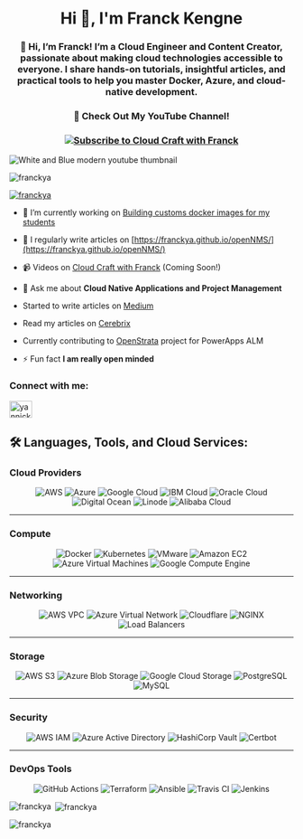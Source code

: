 <h1 align="center">Hi 👋, I'm Franck Kengne</h1>
<h3 align="center">🚀 Hi, I’m Franck! I’m a Cloud Engineer and Content Creator, passionate about making cloud technologies accessible to everyone. I share hands-on tutorials, insightful articles, and practical tools to help you master Docker, Azure, and cloud-native development.</h3>
<h3 align="center"> 🎥 Check Out My YouTube Channel!</h3>

<h3 align="center"><a href="https://www.youtube.com/channel/UCy4exXeg1PckAaWuPM6kjEw" target="_blank">
  <img src="https://img.shields.io/badge/Subscribe-YouTube-red?style=for-the-badge&logo=youtube&logoColor=white" alt="Subscribe to Cloud Craft with Franck" />
</a></h3>

![White and Blue modern youtube thumbnail](https://github.com/user-attachments/assets/4f3aa4e7-247b-4a0c-86e0-b7188300e3b4)

<p align="left"> <img src="https://komarev.com/ghpvc/?username=franckya&label=Profile%20views&color=0e75b6&style=flat" alt="franckya" /> </p>

<p align="left"> <a href="https://github.com/ryo-ma/github-profile-trophy"><img src="https://github-profile-trophy.vercel.app/?username=franckya" alt="franckya" /></a> </p>

- 🔭 I’m currently working on [Building customs docker images for my students](https://hub.docker.com/repositories/yakengne)

- 📝 I regularly write articles on [https://franckya.github.io/openNMS/](https://franckya.github.io/openNMS/)

- 📹 Videos on [Cloud Craft with Franck](https://www.youtube.com/channel/UCy4exXeg1PckAaWuPM6kjEw) (Coming Soon!)

- 💬 Ask me about **Cloud Native Applications and Project Management**

- Started to write articles on [Medium](https://medium.com/@fkengne.mcdns)
- Read my articles on [Cerebrix](https://cerebrix.org/author/fkengne/)
- Currently contributing to [OpenStrata](https://kengne.org/) project for PowerApps ALM

- ⚡ Fun fact **I am really open minded**

<h3 align="left">Connect with me:</h3>
<p align="left">
<a href="https://linkedin.com/in/yannick-djomo-0822a6233" target="blank"><img align="center" src="https://raw.githubusercontent.com/rahuldkjain/github-profile-readme-generator/master/src/images/icons/Social/linked-in-alt.svg" alt="yannick-djomo-0822a6233" height="30" width="40" /></a>
</p>

## 🛠 Languages, Tools, and Cloud Services:

### **Cloud Providers**
<p align="center">
  <img src="https://img.shields.io/badge/AWS-%23FF9900.svg?style=for-the-badge&logo=amazon-aws&logoColor=white" alt="AWS" />
  <img src="https://img.shields.io/badge/Azure-%230072C6.svg?style=for-the-badge&logo=microsoft-azure&logoColor=white" alt="Azure" />
  <img src="https://img.shields.io/badge/Google%20Cloud-%234285F4.svg?style=for-the-badge&logo=google-cloud&logoColor=white" alt="Google Cloud" />
  <img src="https://img.shields.io/badge/IBM%20Cloud-%230052B5.svg?style=for-the-badge&logo=ibm-cloud&logoColor=white" alt="IBM Cloud" />
  <img src="https://img.shields.io/badge/Oracle%20Cloud-%23F80000.svg?style=for-the-badge&logo=oracle&logoColor=white" alt="Oracle Cloud" />
  <img src="https://img.shields.io/badge/DigitalOcean-%230080FF.svg?style=for-the-badge&logo=digital-ocean&logoColor=white" alt="Digital Ocean" />
  <img src="https://img.shields.io/badge/Linode-%2300C853.svg?style=for-the-badge&logo=linode&logoColor=white" alt="Linode" />
  <img src="https://img.shields.io/badge/Alibaba%20Cloud-%23FF6A00.svg?style=for-the-badge&logo=alibaba-cloud&logoColor=white" alt="Alibaba Cloud" />
</p>

---

### **Compute**
<p align="center">
  <img src="https://img.shields.io/badge/Docker-%230db7ed.svg?style=for-the-badge&logo=docker&logoColor=white" alt="Docker" />
  <img src="https://img.shields.io/badge/Kubernetes-%23326ce5.svg?style=for-the-badge&logo=kubernetes&logoColor=white" alt="Kubernetes" />
  <img src="https://img.shields.io/badge/VMware-%23607CDB.svg?style=for-the-badge&logo=vmware&logoColor=white" alt="VMware" />
  <img src="https://img.shields.io/badge/EC2-%23FF9900.svg?style=for-the-badge&logo=amazon-ec2&logoColor=white" alt="Amazon EC2" />
  <img src="https://img.shields.io/badge/Azure%20VMs-%230072C6.svg?style=for-the-badge&logo=microsoft-azure&logoColor=white" alt="Azure Virtual Machines" />
  <img src="https://img.shields.io/badge/Google%20Compute%20Engine-%234285F4.svg?style=for-the-badge&logo=google-cloud&logoColor=white" alt="Google Compute Engine" />
</p>

---

### **Networking**
<p align="center">
  <img src="https://img.shields.io/badge/AWS%20VPC-%23FF9900.svg?style=for-the-badge&logo=amazon-aws&logoColor=white" alt="AWS VPC" />
  <img src="https://img.shields.io/badge/Azure%20Virtual%20Network-%230072C6.svg?style=for-the-badge&logo=microsoft-azure&logoColor=white" alt="Azure Virtual Network" />
  <img src="https://img.shields.io/badge/Cloudflare-%23F38020.svg?style=for-the-badge&logo=cloudflare&logoColor=white" alt="Cloudflare" />
  <img src="https://img.shields.io/badge/NGINX-%23009639.svg?style=for-the-badge&logo=nginx&logoColor=white" alt="NGINX" />
  <img src="https://img.shields.io/badge/Load%20Balancers-%230db7ed.svg?style=for-the-badge&logo=docker&logoColor=white" alt="Load Balancers" />
</p>

---

### **Storage**
<p align="center">
  <img src="https://img.shields.io/badge/AWS%20S3-%23FF9900.svg?style=for-the-badge&logo=amazon-aws&logoColor=white" alt="AWS S3" />
  <img src="https://img.shields.io/badge/Azure%20Blob%20Storage-%230072C6.svg?style=for-the-badge&logo=microsoft-azure&logoColor=white" alt="Azure Blob Storage" />
  <img src="https://img.shields.io/badge/Google%20Cloud%20Storage-%234285F4.svg?style=for-the-badge&logo=google-cloud&logoColor=white" alt="Google Cloud Storage" />
  <img src="https://img.shields.io/badge/PostgreSQL-%23316192.svg?style=for-the-badge&logo=postgresql&logoColor=white" alt="PostgreSQL" />
  <img src="https://img.shields.io/badge/MySQL-%234479A1.svg?style=for-the-badge&logo=mysql&logoColor=white" alt="MySQL" />
</p>

---

### **Security**
<p align="center">
  <img src="https://img.shields.io/badge/AWS%20IAM-%23FF9900.svg?style=for-the-badge&logo=amazon-aws&logoColor=white" alt="AWS IAM" />
  <img src="https://img.shields.io/badge/Azure%20AD-%230072C6.svg?style=for-the-badge&logo=microsoft-azure&logoColor=white" alt="Azure Active Directory" />
  <img src="https://img.shields.io/badge/HashiCorp%20Vault-%23601A1A.svg?style=for-the-badge&logo=Vault&logoColor=white" alt="HashiCorp Vault" />
  <img src="https://img.shields.io/badge/Certbot-%2315BA00.svg?style=for-the-badge&logo=letsencrypt&logoColor=white" alt="Certbot" />
</p>

---

### **DevOps Tools**
<p align="center">
  <img src="https://img.shields.io/badge/GitHub%20Actions-%232671E5.svg?style=for-the-badge&logo=github-actions&logoColor=white" alt="GitHub Actions" />
  <img src="https://img.shields.io/badge/Terraform-%235835CC.svg?style=for-the-badge&logo=terraform&logoColor=white" alt="Terraform" />
  <img src="https://img.shields.io/badge/Ansible-%23EE0000.svg?style=for-the-badge&logo=ansible&logoColor=white" alt="Ansible" />
  <img src="https://img.shields.io/badge/Travis%20CI-%239F1A1B.svg?style=for-the-badge&logo=travis-ci&logoColor=white" alt="Travis CI" />
  <img src="https://img.shields.io/badge/Jenkins-%23D24939.svg?style=for-the-badge&logo=jenkins&logoColor=white" alt="Jenkins" />
</p>

<p><img align="left" src="https://github-readme-stats.vercel.app/api/top-langs?username=franckya&show_icons=true&locale=en&layout=compact" alt="franckya" /></p>

<p>&nbsp;<img align="center" src="https://github-readme-stats.vercel.app/api?username=franckya&show_icons=true&locale=en" alt="franckya" /></p>

<p><img align="center" src="https://github-readme-streak-stats.herokuapp.com/?user=franckya&" alt="franckya" /></p>
